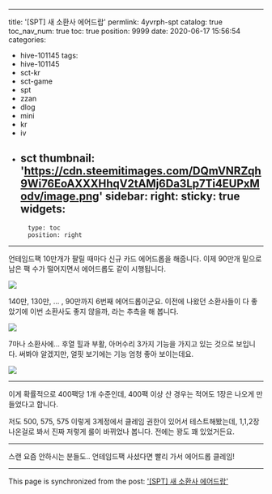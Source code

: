 
---
title: '[SPT] 새 소환사 에어드랍'
permlink: 4yvrph-spt
catalog: true
toc_nav_num: true
toc: true
position: 9999
date: 2020-06-17 15:56:54
categories:
- hive-101145
tags:
- hive-101145
- sct-kr
- sct-game
- spt
- zzan
- dlog
- mini
- kr
- iv
- sct
thumbnail: 'https://cdn.steemitimages.com/DQmVNRZqh9Wi76EoAXXXHhqV2tAMj6Da3Lp7Ti4EUPxModv/image.png'
sidebar:
    right:
        sticky: true
widgets:
    -
        type: toc
        position: right
---


언테임드팩 10만개가 팔릴 때마다 신규 카드 에어드롭을 해줍니다. 이제 90만개 밑으로 남은 팩 수가 떨어지면서 에어드롭도 같이 시행됩니다.

![](https://cdn.steemitimages.com/DQmVNRZqh9Wi76EoAXXXHhqV2tAMj6Da3Lp7Ti4EUPxModv/image.png)
<br>

140만, 130만, ... , 90만까지 6번째 에어드롭이군요. 이전에 나왔던 소환사들이 다 좋았기에 이번 소환사도 좋지 않을까, 라는 추측을 해 봅니다.

![](https://cdn.steemitimages.com/DQme8RTQtAzCugNxyQViXSui42dfe9om7CvSnjLw6BfzRiq/image.png)
<br>

7마나 소환사에... 후열 힐과 부활, 아머수리 3가지 기능을 가지고 있는 것으로 보입니다. 써봐야 알겠지만, 얼핏 보기에는 기능 엄청 좋아 보이는데요.

![](https://cdn.steemitimages.com/DQmb5GBaaAAAhY244wXZRg3EeQq7bmNh2Skb8TQBtgXmCiQ/image.png)
<br>

---

이게 확률적으로 400팩당 1개 수준인데, 400팩 이상 산 경우는 적어도 1장은 나오게 만들었다고 합니다.

저도 500, 575, 575 이렇게 3계정에서 클레임 권한이 있어서 테스트해봤는데, 1,1,2장 나온걸로 봐서 진짜 저렇게 룰이 바뀌었나 봅니다. 전에는 꽝도 꽤 있었거든요.

---

스랜 요즘 안하시는 분들도.. 언테임드팩 사셨다면 빨리 가서 에어드롭 클레임!

- - -

This page is synchronized from the post: ['[SPT] 새 소환사 에어드랍'](https://steemit.com/@glory7/4yvrph-spt)
